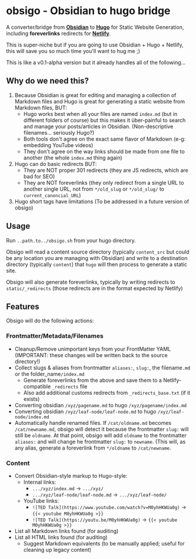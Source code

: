 # obsigo - Obsidian to hugo bridge

A converter/bridge from **[Obsidian](https://obsidian.md)** to **[Hugo](https://gohugo.io)** for Static Website Generation, 
including **foreverlinks** redirects for **[Netlify](https://www.netlify.com)**.

This is super-niche but if you are going to use Obsidian + Hugo + Netlify, this will save you so much time you'll want to hug me ;)  

This is like a v0.1-alpha version but it already handles all of the following...

## Why do we need this?

1. Because Obsidian is great for editing and managing a collection of Markdown files and Hugo is great for 
   generating a static website from Markdown files, BUT:
   - Hugo works best when all your files are named `index.md` (but in different folders of course) but this makes it 
     über-painful to search and manage your posts/articles in Obsidian. (Non-descriptive filenames... seriously Hugo?)
   - Both tools don't agree on the exact same flavor of Markdown (e-g: embedding YouTube videos)
   - They don't agree on the way links should be made from one file to another (the whole `index.md` thing again)
2. Hugo can do basic redirects BUT:
   - They are NOT proper 301 redirects (they are JS redirects, which are bad for SEO)
   - They are NOT foreverlinks (they only redirect from a single URL to another single URL, not from `*/old_slug` or `*/old_slug/` to `current_canoncial_URL`)
3. Hugo short tags have limitations (To be addressed in a future version of obsigo)

## Usage

Run `..path.to../obsigo.sh` from your hugo directory.

Obsigo will read a content source directory (typically `content_src` but could be any location you are managing 
with Obsidian) and write to a destination directory (typically `content`) that `hugo` will then process to 
generate a static site.

Obsigo will also generate foreverlinks, typically by writing redirects to `static/_redirects` (those redirects are
in the format expected by Netlify)

## Features

Obsigo will do the following actions:

### Frontmatter/Metadata/Filenames
 
- Cleanup/Remove unimportant keys from your FrontMatter YAML (IMPORTANT: these changes will be written back 
  to the source directory!)
- Collect slugs & aliases from frontmatter `aliases:`, `slug:`, the filename`.md` or the folder_name`/index.md`
  - Generate foreverlinks from the above and save them to a Netlify-compatible `_redirects` file
  - Also add additional customs redirects from `_redirects_base.txt` (if it exists)
- Converting obsidian `/xyz/pagename.md` to hugo `/xyz/pagename/index.md`
- Converting obsidian `/xyz/leaf-node/leaf-node.md` to hugo `/xyz/leaf-node/index.md`
- Automatically handle renamed files. If `/cat/oldname.md` becomes `/cat/newname.md`, obsigo will detect it because the
  frontmatter `slug:` will still be `oldname`. At that point, obsigo will add `oldname` to the frontmatter `aliases:`
  and will change he frontmatter `slug:` to `newname`. (This will, as any alias, generate a foreverlink from `*/oldname` to `/cat/newname`.

### Content

- Convert Obsidian-style markup to Hugo-style:
  - Internal links:
    - `.../xyz/index.md` -> `.../xyz/`
    - `.../xyz/leaf-node/leaf-node.md` -> `.../xyz/leaf-node/`
  - YouTube links:
    - `![TED Talk](https://www.youtube.com/watch?v=M0yhHKWUa0g)` -> `{{< youtube M0yhHKWUa0g >}}`
    - `![TED Talk](https://youtu.be/M0yhHKWUa0g)` -> `{{< youtube M0yhHKWUa0g >}}`
- List all Markdown links found (for auditing)
- List all HTML links found (for auditing)
  - Suggest Markdown equivalents (to be manually applied; useful for cleaning up legacy content)
